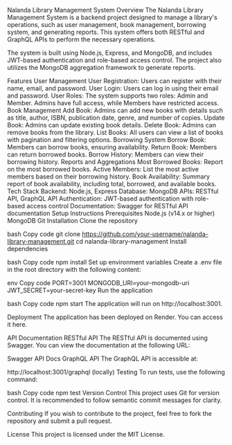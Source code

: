 Nalanda Library Management System
Overview
The Nalanda Library Management System is a backend project designed to manage a library's operations, such as user management, book management, borrowing system, and generating reports. This system offers both RESTful and GraphQL APIs to perform the necessary operations.

The system is built using Node.js, Express, and MongoDB, and includes JWT-based authentication and role-based access control. The project also utilizes the MongoDB aggregation framework to generate reports.

Features
User Management
User Registration: Users can register with their name, email, and password.
User Login: Users can log in using their email and password.
User Roles: The system supports two roles: Admin and Member. Admins have full access, while Members have restricted access.
Book Management
Add Book: Admins can add new books with details such as title, author, ISBN, publication date, genre, and number of copies.
Update Book: Admins can update existing book details.
Delete Book: Admins can remove books from the library.
List Books: All users can view a list of books with pagination and filtering options.
Borrowing System
Borrow Book: Members can borrow books, ensuring availability.
Return Book: Members can return borrowed books.
Borrow History: Members can view their borrowing history.
Reports and Aggregations
Most Borrowed Books: Report on the most borrowed books.
Active Members: List the most active members based on their borrowing history.
Book Availability: Summary report of book availability, including total, borrowed, and available books.
Tech Stack
Backend: Node.js, Express
Database: MongoDB
APIs: RESTful API, GraphQL API
Authentication: JWT-based authentication with role-based access control
Documentation: Swagger for RESTful API documentation
Setup Instructions
Prerequisites
Node.js (v14.x or higher)
MongoDB
Git
Installation
Clone the repository

bash
Copy code
git clone https://github.com/your-username/nalanda-library-management.git
cd nalanda-library-management
Install dependencies

bash
Copy code
npm install
Set up environment variables
Create a .env file in the root directory with the following content:

env
Copy code
PORT=3001
MONGODB_URI=your-mongodb-uri
JWT_SECRET=your-secret-key
Run the application

bash
Copy code
npm start
The application will run on http://localhost:3001.

Deployment
The application has been deployed on Render. You can access it here.

API Documentation
RESTful API
The RESTful API is documented using Swagger. You can view the documentation at the following URL:

Swagger API Docs
GraphQL API
The GraphQL API is accessible at:

http://localhost:3001/graphql (locally)
Testing
To run tests, use the following command:

bash
Copy code
npm test
Version Control
This project uses Git for version control. It is recommended to follow semantic commit messages for clarity.

Contributing
If you wish to contribute to the project, feel free to fork the repository and submit a pull request.

License
This project is licensed under the MIT License.
